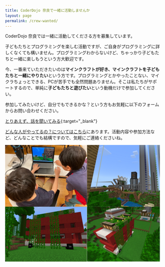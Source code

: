 ```yaml
---
title: CoderDojo 奈良で一緒に活動しませんか
layout: page
permalink: /crew-wanted/
---		
```

CoderDojo 奈良では一緒に活動してくださる方を募集しています。

子どもたちとプログラミングを楽しむ活動ですが、ご自身がプログラミングに詳しくなくても構いません。プログラミングわからないけど、ちゃっかり子どもたちと一緒に楽しもうという方大歓迎です。

今、一番来ていただきたいのは**マインクラフトが好き、マインクラフトを子どもたちと一緒にやりたい**という方です。プログラミングとかやったことない、マイクラちょっとできる、PCが苦手でも全然問題ありません。そこは私たちがサポートするので、単純に**子どもたちと遊びたい**という動機だけで参加してください。

参加してみたいけど、自分でもできるかな？という方もお気軽に以下のフォームからお問い合わせください。

[とりあえず、話を聞いてみる](https://forms.gle/tYBwSvrEiEYujNNa7){:target="_blank"}

[どんな人がやってるの？についてはこちら](/staff/)にあります。活動内容や参加方法など、どんなことでも結構ですので、気軽にご連絡くださいね。

![](/assets/images/announcement/minecraft.png)